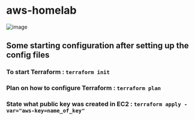 # aws-homelab


![image](https://github.com/KurapikaLeo/aws-homelab/assets/101999591/91fae44b-7086-473e-b1ee-17305f034136)


## Some starting configuration after setting up the config files

### To start Terraform : ``` terraform init ```

### Plan on how to configure Terraform : ``` terraform plan ```

### State what public key was created in EC2 : ``` terraform apply -var="aws-key=name_of_key" ```
